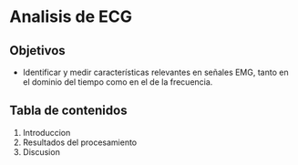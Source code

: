 # Analisis de ECG

## Objetivos
* Identificar y medir características relevantes en señales EMG, tanto en el dominio del tiempo como en el de la frecuencia.

## Tabla de contenidos
1. Introduccion
2. Resultados del procesamiento
3. Discusion

